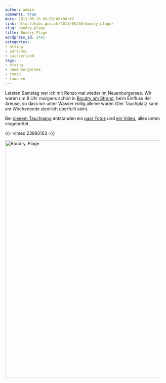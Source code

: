 ```yaml
---
author: admin
comments: true
date: 2011-05-20 09:50:00+00:00
link: http://habi.gna.ch/2011/05/20/boudry-plage/
slug: boudry-plage
title: Boudry Plage
wordpress_id: 2495
categories:
- diving
- personal
- switzerland
tags:
- diving
- neuenburgersee
- renzo
- tauchen
---
```


Letzten Samstag war ich mit Renzo mal wieder im Neuenburgersee.
Wir waren um 8 Uhr morgens schon in [Boudry am Strand](http://www.swiss-divers.ch/index.php?option=com_mtree&task=viewlink&link_id=106&Itemid=50), beim Einfluss der Areuse, so dass wir unter Wasser völlig alleine waren (Der Tauchplatz kann am Wochenende ziemlich uberfullt sein).

Bei [diesem Tauchgang](http://habi.gna.ch/divelog/2011.05.14.boudry.plage.pdf) entstanden ein [paar Fotos](http://grobmotoriker.ch/fotos/index.php?type=sets&setId=72157626592151989) und [ein Video](http://vimeo.com/23980103), alles unten eingebettet.

{{< vimeo 23980103 >}}

<a data-flickr-embed="true" data-header="true" data-footer="true" href="https://www.flickr.com/photos/habi/albums/72157626592151989" title="Boudry, Plage"><img src="https://live.staticflickr.com/2516/5718002991_9fffcd9a85_c.jpg" width="1024" height="768" alt="Boudry, Plage"></a><script async src="//embedr.flickr.com/assets/client-code.js" charset="utf-8"></script>
